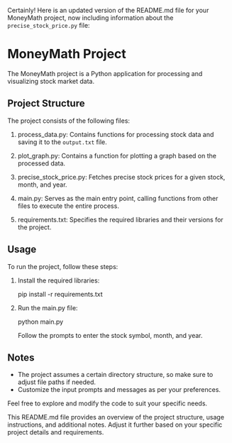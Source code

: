 Certainly! Here is an updated version of the README.md file for your MoneyMath project, now including information about the `precise_stock_price.py` file:


# MoneyMath Project

The MoneyMath project is a Python application for processing and visualizing stock market data.

## Project Structure

The project consists of the following files:

1. process_data.py: Contains functions for processing stock data and saving it to the `output.txt` file.

2. plot_graph.py: Contains a function for plotting a graph based on the processed data.

3. precise_stock_price.py: Fetches precise stock prices for a given stock, month, and year.

4. main.py: Serves as the main entry point, calling functions from other files to execute the entire process.

5. requirements.txt: Specifies the required libraries and their versions for the project.

## Usage

To run the project, follow these steps:

1. Install the required libraries:

   pip install -r requirements.txt
  
2. Run the main.py file:

   python main.py
 
   Follow the prompts to enter the stock symbol, month, and year.

## Notes

- The project assumes a certain directory structure, so make sure to adjust file paths if needed.
- Customize the input prompts and messages as per your preferences.

Feel free to explore and modify the code to suit your specific needs.

This README.md file provides an overview of the project structure, usage instructions, and additional notes. Adjust it further based on your specific project details and requirements.
